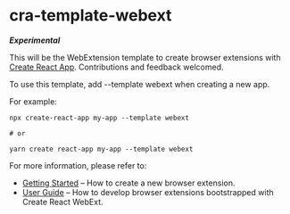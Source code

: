 # cra-template-webext

**_Experimental_**

This will be the WebExtension template to create browser extensions with [Create React App](https://github.com/facebook/create-react-app). Contributions and feedback welcomed.

To use this template, add --template webext when creating a new app.

For example:

```shell
npx create-react-app my-app --template webext

# or

yarn create react-app my-app --template webext
```

For more information, please refer to:

- [Getting Started](https://gmreburn.github.io/create-react-webext/docs/getting-started/intro/) – How to create a new browser extension.
- [User Guide](https://gmreburn.github.io/create-react-webext/docs/intro/) – How to develop browser extensions bootstrapped with Create React WebExt.
